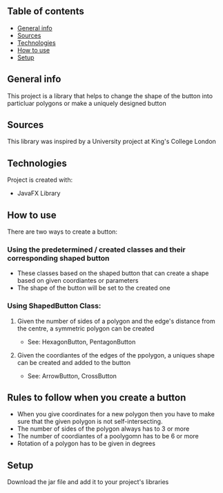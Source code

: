 ## Table of contents
* [General info](#general-info)
* [Sources](#sources)
* [Technologies](#technologies)
* [How to use](#how-to-use)
* [Setup](#setup)

## General info
This project is a library that helps to change the shape of the button into particluar polygons or make a uniquely designed button

## Sources 
This library was inspired by a University project at King's College London
	
## Technologies
Project is created with:
* JavaFX Library

## How to use
There are two ways to create a button:

### Using the predetermined /  created classes and their corresponding shaped button
- These classes based on the shaped button that can create a shape based on given coordiantes or parameters
- The shape of the button will be set to the created one

### Using ShapedButton Class:
     
1. Given the number of sides of a polygon and the edge's distance from the centre, a symmetric polygon can be created

    * See: HexagonButton, PentagonButton

2. Given the coordiantes of the edges of the ppolygon, a uniques shape can be created and added to the button

    * See: ArrowButton, CrossButton 
     

## Rules to follow when you create a button
- When you give coordinates for a new polygon then you have to make sure that the given polygon is not self-intersecting.
- The number of sides of the polygon always has to 3 or more
- The number of coordiantes of a poolygomn has to be 6 or more
- Rotation of a polygon has to be given in degrees

## Setup
Download the jar file and add it to your project's libraries





